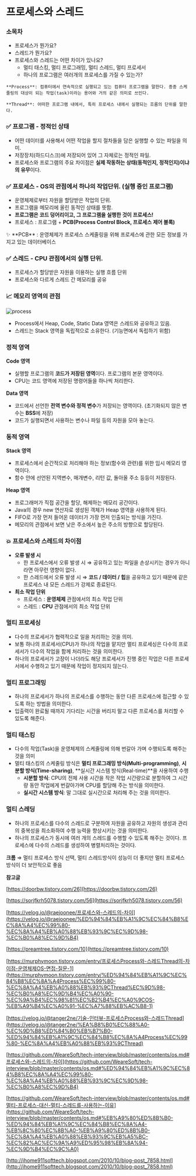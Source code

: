 # 프로세스와 스레드

### 소목차

- 프로세스가 뭔가요?
- 스레드가 뭔가요?
- 프로세스와 스레드는 어떤 차이가 있나요?
  - 멀티 태스킹, 멀티 프로그래밍, 멀티 스레드, 멀티 프로세서
  - 하나의 프로그램은 여러개의 프로세스를 가질 수 있는가?

```
**Process**: 컴퓨터에서 연속적으로 실행되고 있는 컴퓨터 프로그램을 말한다. 종종 스케줄링의 대상이 되는 작업(task)이라는 용어와 거의 같은 의미로 쓰인다.

**Thread**: 어떠한 프로그램 내에서, 특히 프로세스 내에서 실행되는 흐름의 단위를 말한다.
```

### ✅ **프로그램 - 정적인 상태**

- 어떤 데이터를 사용해서 어떤 작업을 할지 절차들을 담은 실행할 수 있는 파일을 의미.
- 저장장치(하드디스크)에 저장되어 있어 그 자체로는 정적인 파일.
- 프로세스와 프로그램의 주요 차이점은 **실제 작동하는 상태(동적인지, 정적인지)이냐의 유무**이다.

### ✅ 프로세스 - **OS의 관점에서 하나의 작업단위. (실행 중인 프로그램)**

- 운영체제로부터 자원을 할당받은 작업의 단위.
- 프로그램을 메모리에 올린 동적인 상태를 뜻함.
- **프로그램은 코드 덩어리이고, 그 프로그램을 실행한 것이 프로세스!**
- 프로세스 : 프로그램 + **PCB(Process Control Block, 프로세스 제어 블록)**

<aside>
✨  **PCB** : 운영체제가 프로세스 스케줄링을 위해 프로세스에 관한 모든 정보를 가지고 있는 데이터베이스

</aside>

### ✅ 스레드 - **CPU 관점에서의 실행 단위.**

- 프로세스가 할당받은 자원을 이용하는 실행 흐름 단위
- 프로세스와 다르게 스레드 간 메모리를 공유

### 📈 **메모리 영역의 관점**

![process](https://user-images.githubusercontent.com/46212602/177486305-1f47a58f-6f10-434b-80fb-1bc0e866590b.png)


- Process에서 Heap, Code, Static Data 영역은 스레드와 공유하고 있음.
- 스레드는 Stack 영역을 독립적으로 소유한다. (기능면에서 독립하기 위함)

### 정적 영역

**Code 영역**

- 실행할 프로그램의 **코드가 저장된 영역**이다. 프로그램의 본문 영역이다.
- CPU는 코드 영역에 저장된 명령어들을 하나씩 처리한다.

**Data 영역**

- 코드에서 선언한 **전역 변수와 정적 변수**가 저장되는 영역이다. (초기화되지 않은 변수는 **BSS**에 저장)
- 코드가 실행되면서 사용하는 변수나 파일 등의 자원을 모아 놓는다.

### 동적 영역

**Stack 영역**

- 프로세스에서 순간적으로 처리해야 하는 정보(함수와 관련)를 위한 임시 메모리 영역이다.
- 함수 안에 선언된 지역변수, 매개변수, 리턴 값, 돌아올 주소 등등이 저장된다.

**Heap 영역**

- 프로그래머가 직접 공간을 할당, 해제하는 메모리 공간이다.
- Java의 경우 new 연산자로 생성된 객체가 Heap 영역을 사용하게 된다.
- FIFO로 가장 먼저 들어온 데이터가 가장 먼저 인출되는 방식을 가진다.
- 메모리의 관점에서 보면 낮은 주소에서 높은 주소의 방향으로 할당된다.

### 💥 **프로세스와 스레드의 차이점**

- **오류 발생 시**
  - 한 프로세스에서 오류 발생 시 ⇒ 공유하고 있는 파일을 손상시키는 경우가 아니라면 아무런 영향이 없다.
  - 한 스레드에서 오류 발생 시 ⇒ **코드 / 데이터 / 힙**을 공유하고 있기 때문에 같은 프로세스 내 모든 스레드가 강제로 종료된다.
- **최소 작업 단위**
  - 프로세스 : **운영체제** 관점에서의 최소 작업 단위
  - 스레드 : **CPU** 관점에서의 최소 작업 단위

### **멀티 프로세싱**

- 다수의 프로세서가 협력적으로 일을 처리하는 것을 의미.
- 보통 하나의 프로세서(CPU)가 하나의 작업을 맡지만 멀티 프로세싱은 다수의 프로세서가 다수의 작업을 함께 처리하는 것을 의미한다.
- 하나의 프로세서가 고장이 나더라도 해당 프로세서가 진행 중인 작업은 다른 프로세서에서 수행하고 있기 때문에 작업이 정지되지 않는다.

### **멀티 프로그래밍**

- 하나의 프로세서가 하나의 프로세스를 수행하는 동안 다른 프로세스에 접근할 수 있도록 하는 방법을 의미한다.
- 입출력이 완료될 때까지 기다리는 시간을 버리지 말고 다른 프로세스를 처리할 수 있도록 해준다.

### **멀티 태스킹**

- 다수의 작업(Task)을 운영체제의 스케줄링에 의해 번갈아 가며 수행되도록 해주는 것을 의미
- 멀티 태스킹의 스케줄링 방식은 **멀티 프로그래밍 방식(Multi-programming)**, **시분할 방식(Time-sharing)**, **실시간 시스템 방식(Real-time)**을 사용하여 수행
  - **시분할 방식**: CPU의 전체 사용 시간을 작은 작업 시간량으로 분할하여 그 시간량 동안 작업에게 번갈아가며 CPU를 할당해 주는 방식을 의미한다.
  - **실시간 시스템 방식**: 말 그대로 실시간으로 처리해 주는 것을 의미한다.

### **멀티 스레딩**

- 하나의 프로세스를 다수의 스레드로 구분하여 자원을 공유하고 자원의 생성과 관리의 중복성을 최소화하여 수행 능력을 향상시키는 것을 의미한다.
- 하나의 프로세스가 동시에 여러 개의 스레드를 수행할 수 있도록 해주는 것이다. 프로세스에 다수의 스레드를 생성하여 병렬처리하는 것이다.

**크롬** ⇒ 멀티 프로세스 방식 선택, 멀티 스레드방식이 성능이 더 좋지만 멀티 프로세스 방식이 더 보안적으로 좋음

**참고글**

[https://doorbw.tistory.com/26](https://doorbw.tistory.com/26)

[https://sorjfkrh5078.tistory.com/56](https://sorjfkrh5078.tistory.com/56)

[https://velog.io/@raejoonee/프로세스와-스레드의-차이](https://velog.io/@raejoonee/%ED%94%84%EB%A1%9C%EC%84%B8%EC%8A%A4%EC%99%80-%EC%8A%A4%EB%A0%88%EB%93%9C%EC%9D%98-%EC%B0%A8%EC%9D%B4)

[https://preamtree.tistory.com/10](https://preamtree.tistory.com/10)

[https://murphymoon.tistory.com/entry/프로세스Process와-스레드Thread의-차이점-운영체제OS-면접-질문-1](https://murphymoon.tistory.com/entry/%ED%94%84%EB%A1%9C%EC%84%B8%EC%8A%A4Process%EC%99%80-%EC%8A%A4%EB%A0%88%EB%93%9CThread%EC%9D%98-%EC%B0%A8%EC%9D%B4%EC%A0%90-%EC%9A%B4%EC%98%81%EC%B2%B4%EC%A0%9COS-%EB%A9%B4%EC%A0%91-%EC%A7%88%EB%AC%B8-1)

[https://velog.io/@tanger2ne/기술-인터뷰-프로세스Process와-스레드Thread](https://velog.io/@tanger2ne/%EA%B8%B0%EC%88%A0-%EC%9D%B8%ED%84%B0%EB%B7%B0-%ED%94%84%EB%A1%9C%EC%84%B8%EC%8A%A4Process%EC%99%80-%EC%8A%A4%EB%A0%88%EB%93%9CThread)

[https://github.com/WeareSoft/tech-interview/blob/master/contents/os.md#프로세스와-스레드의-차이](https://github.com/WeareSoft/tech-interview/blob/master/contents/os.md#%ED%94%84%EB%A1%9C%EC%84%B8%EC%8A%A4%EC%99%80-%EC%8A%A4%EB%A0%88%EB%93%9C%EC%9D%98-%EC%B0%A8%EC%9D%B4)

[https://github.com/WeareSoft/tech-interview/blob/master/contents/os.md#멀티-프로세스-대신-멀티-스레드를-사용하는-이유](https://github.com/WeareSoft/tech-interview/blob/master/contents/os.md#%EB%A9%80%ED%8B%B0-%ED%94%84%EB%A1%9C%EC%84%B8%EC%8A%A4-%EB%8C%80%EC%8B%A0-%EB%A9%80%ED%8B%B0-%EC%8A%A4%EB%A0%88%EB%93%9C%EB%A5%BC-%EC%82%AC%EC%9A%A9%ED%95%98%EB%8A%94-%EC%9D%B4%EC%9C%A0)

[http://ihome911softtech.blogspot.com/2010/10/blog-post_7858.html](http://ihome911softtech.blogspot.com/2010/10/blog-post_7858.html)
